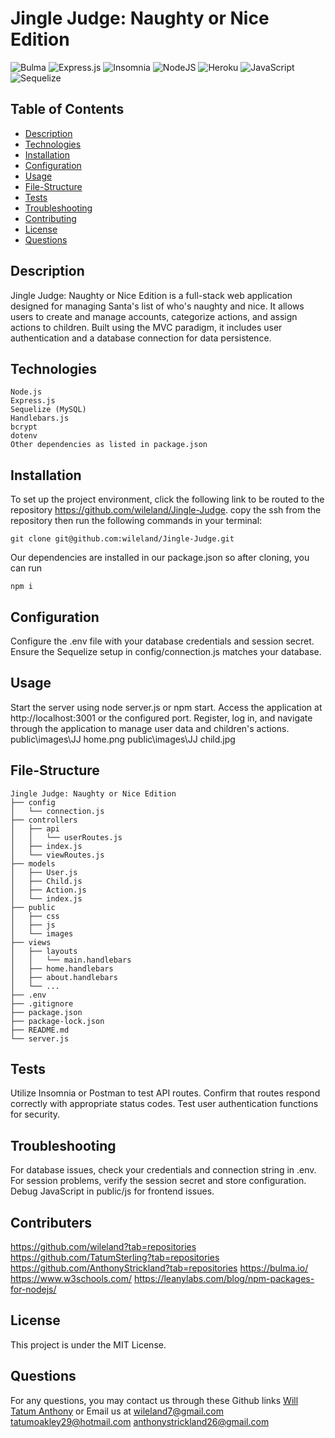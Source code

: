 # Jingle Judge: Naughty or Nice Edition
![Bulma](https://img.shields.io/badge/bulma-00D0B1?style=for-the-badge&logo=bulma&logoColor=white)
![Express.js](https://img.shields.io/badge/express.js-%23404d59.svg?style=for-the-badge&logo=express&logoColor=%2361DAFB)
![Insomnia](https://img.shields.io/badge/Insomnia-black?style=for-the-badge&logo=insomnia&logoColor=5849BE)
![NodeJS](https://img.shields.io/badge/node.js-6DA55F?style=for-the-badge&logo=node.js&logoColor=white)
![Heroku](https://img.shields.io/badge/heroku-%23430098.svg?style=for-the-badge&logo=heroku&logoColor=white)
![JavaScript](https://img.shields.io/badge/javascript-%23323330.svg?style=for-the-badge&logo=javascript&logoColor=%23F7DF1E)
![Sequelize](https://img.shields.io/badge/Sequelize-52B0E7?style=for-the-badge&logo=Sequelize&logoColor=white)




## Table of Contents
- [Description](#description)
- [Technologies](#Technologies)
- [Installation](#installation)
- [Configuration](#configuration)
- [Usage](#usage)
- [File-Structure](#file-structure)
- [Tests](#tests)
- [Troubleshooting](#troubleshooting)
- [Contributing](#contributing)
- [License](#license)
- [Questions](#questions)
## Description 
Jingle Judge: Naughty or Nice Edition is a full-stack web application designed for managing Santa's list of who's naughty and nice. It allows users to create and manage accounts, categorize actions, and assign actions to children. Built using the MVC paradigm, it includes user authentication and a database connection for data persistence.

## Technologies
```
Node.js
Express.js
Sequelize (MySQL)
Handlebars.js
bcrypt
dotenv
Other dependencies as listed in package.json
```

## Installation
To set up the project environment, click the following link to be routed to the repository https://github.com/wileland/Jingle-Judge.  copy the ssh from the repository then  run the following commands in your terminal:

```git clone git@github.com:wileland/Jingle-Judge.git```

Our dependencies are installed in our package.json so after cloning, you can run

```npm i```


## Configuration
Configure the .env file with your database credentials and session secret.
Ensure the Sequelize setup in config/connection.js matches your database.

## Usage
Start the server using node server.js or npm start.
Access the application at http://localhost:3001 or the configured port.
Register, log in, and navigate through the application to manage user data and children's actions.
public\images\JJ home.png
public\images\JJ child.jpg

## File-Structure
```
Jingle Judge: Naughty or Nice Edition
├── config
│   └── connection.js
├── controllers
│   ├── api
│   │   └── userRoutes.js
│   ├── index.js
│   └── viewRoutes.js
├── models
│   ├── User.js
│   ├── Child.js
│   ├── Action.js
│   └── index.js
├── public
│   ├── css
│   ├── js
│   └── images
├── views
│   ├── layouts
│   │   └── main.handlebars
│   ├── home.handlebars
│   ├── about.handlebars
│   └── ...
├── .env
├── .gitignore
├── package.json
├── package-lock.json
├── README.md
└── server.js
```

## Tests
Utilize Insomnia or Postman to test API routes.
Confirm that routes respond correctly with appropriate status codes.
Test user authentication functions for security.

## Troubleshooting
For database issues, check your credentials and connection string in .env.
For session problems, verify the session secret and store configuration.
Debug JavaScript in public/js for frontend issues.

## Contributers
https://github.com/wileland?tab=repositories
https://github.com/TatumSterling?tab=repositories
https://github.com/AnthonyStrickland?tab=repositories
https://bulma.io/
https://www.w3schools.com/
https://leanylabs.com/blog/npm-packages-for-nodejs/

## License
This project is under the MIT License.

## Questions
For any questions, you may contact us through these Github links
[Will](https://github.com/wileland?tab=repositories)
[Tatum ](https://github.com/TatumSterling?tab=repositories)
[Anthony](https://github.com/AnthonyStrickland?tab=repositories)
or Email us at
wileland7@gmail.com
tatumoakley29@hotmail.com
anthonystrickland26@gmail.com
